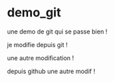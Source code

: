 # demo_git

une demo de git qui se passe bien !

je modifie depuis git !

une autre modification !

depuis github une autre modif !
